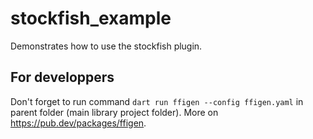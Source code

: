 # stockfish_example

Demonstrates how to use the stockfish plugin.


## For developpers

Don't forget to run command `dart run ffigen --config ffigen.yaml` in parent folder (main library project folder).
More on https://pub.dev/packages/ffigen.